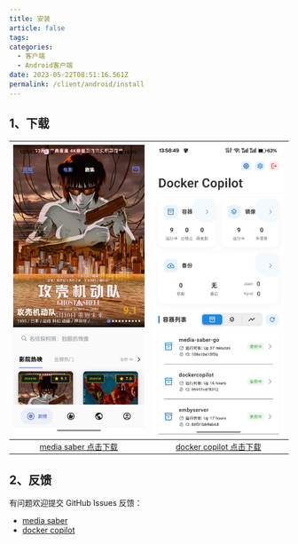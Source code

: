 ```yaml
---
title: 安装
article: false
tags:
categories: 
  - 客户端
  - Android客户端
date: 2023-05-22T08:51:16.561Z
permalink: /client/android/install
---
```

## 1、下载

| ![media saber](./images/media%20saber.jpg) | ![docker copilot](./images/Docker%20Copilot.jpg) |
|:--:|:--:|
| [media saber 点击下载](https://github.com/singleton-altman/media_saber_go/releases) | [docker copilot 点击下载](https://github.com/singleton-altman/docker_copilot_andriod_app/releases) |

## 2、反馈

有问题欢迎提交 GitHub Issues 反馈：

- [media saber](https://github.com/singleton-altman/media_saber_go/issues)  
- [docker copilot](https://github.com/singleton-altman/docker_copilot_andriod_app/issues)
